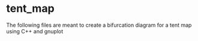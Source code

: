 # tent_map
The following files are meant to create a bifurcation diagram for a tent map using C++ and gnuplot
